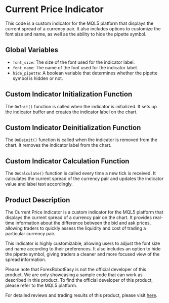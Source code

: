 # Current Price Indicator

This code is a custom indicator for the MQL5 platform that displays the current spread of a currency pair. It also includes options to customize the font size and name, as well as the ability to hide the pipette symbol.

## Global Variables
- `font_size`: The size of the font used for the indicator label.
- `font_name`: The name of the font used for the indicator label.
- `hide_pipette`: A boolean variable that determines whether the pipette symbol is hidden or not.

## Custom Indicator Initialization Function
The `OnInit()` function is called when the indicator is initialized. It sets up the indicator buffer and creates the indicator label on the chart.

## Custom Indicator Deinitialization Function
The `OnDeinit()` function is called when the indicator is removed from the chart. It removes the indicator label from the chart.

## Custom Indicator Calculation Function
The `OnCalculate()` function is called every time a new tick is received. It calculates the current spread of the currency pair and updates the indicator value and label text accordingly.

## Product Description
The Current Price Indicator is a custom indicator for the MQL5 platform that displays the current spread of a currency pair on the chart. It provides real-time information about the difference between the bid and ask prices, allowing traders to quickly assess the liquidity and cost of trading a particular currency pair.

This indicator is highly customizable, allowing users to adjust the font size and name according to their preferences. It also includes an option to hide the pipette symbol, giving traders a cleaner and more focused view of the spread information.

Please note that ForexRobotEasy is not the official developer of this product. We are only showcasing a sample code that can work as described in this product. To find the official developer of this product, please refer to the MQL5 platform.

For detailed reviews and trading results of this product, please visit [here](https://forexroboteasy.com/forex-robot-review/current-price-forex-software-detailed-review-real-results/).
